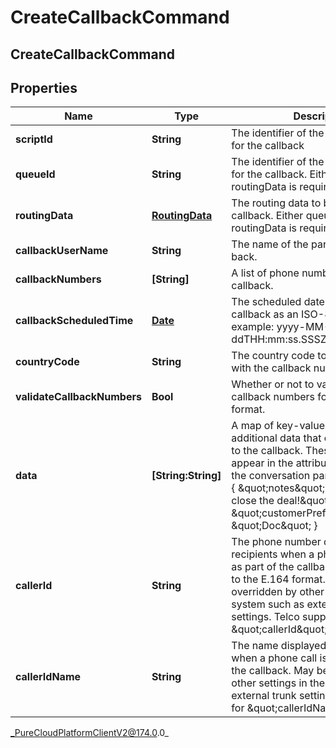# CreateCallbackCommand

## CreateCallbackCommand

## Properties

|Name | Type | Description | Notes|
|------------ | ------------- | ------------- | -------------|
| **scriptId** | **String** | The identifier of the script to be used for the callback | [optional] |
| **queueId** | **String** | The identifier of the queue to be used for the callback. Either queueId or routingData is required. | [optional] |
| **routingData** | [**RoutingData**](RoutingData) | The routing data to be used for the callback. Either queueId or routingData is required. | [optional] |
| **callbackUserName** | **String** | The name of the party to be called back. | [optional] |
| **callbackNumbers** | **[String]** | A list of phone numbers for the callback. | |
| **callbackScheduledTime** | [**Date**](Date) | The scheduled date-time for the callback as an ISO-8601 string. For example: yyyy-MM-ddTHH:mm:ss.SSSZ | [optional] |
| **countryCode** | **String** | The country code to be associated with the callback numbers. | [optional] |
| **validateCallbackNumbers** | **Bool** | Whether or not to validate the callback numbers for phone number format. | [optional] |
| **data** | **[String:String]** | A map of key-value pairs containing additional data that can be associated to the callback. These values will appear in the attributes property on the conversation participant. Example: { \&quot;notes\&quot;: \&quot;ready to close the deal!\&quot;, \&quot;customerPreferredName\&quot;: \&quot;Doc\&quot; } | [optional] |
| **callerId** | **String** | The phone number displayed to recipients when a phone call is placed as part of the callback. Must conform to the E.164 format. May be overridden by other settings in the system such as external trunk settings. Telco support for \&quot;callerId\&quot; varies. | [optional] |
| **callerIdName** | **String** | The name displayed to recipients when a phone call is placed as part of the callback. May be overridden by other settings in the system such as external trunk settings. Telco support for \&quot;callerIdName\&quot; varies. | [optional] |



_PureCloudPlatformClientV2@174.0.0_

